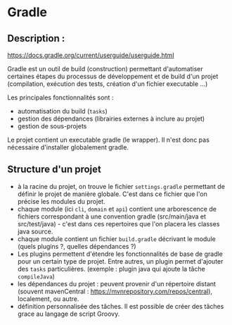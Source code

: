 # Gradle 

## Description : 

https://docs.gradle.org/current/userguide/userguide.html

Gradle est un outil de build (construction) permettant d'automatiser certaines étapes du processus de développement et de build d'un projet (compilation, exécution des tests, création d'un fichier executable ...) 

Les principales fonctionnalités sont : 
- automatisation du build (`tasks`)
- gestion des dépendances (librairies externes à inclure au projet)
- gestion de sous-projets

Le projet contient un executable gradle (le wrapper). Il n'est donc pas nécessaire d'installer globalement gradle. 

## Structure d'un projet 

- à la racine du projet, on trouve le fichier `settings.gradle` permettant de définir le projet de manière globale. C'est dans ce fichier que l'on précise les modules du projet.
- chaque module (ici `cli`, `domain` et `api`) contient une arborescence de fichiers correspondant à une convention gradle (src/main/java et src/test/java) - c'est dans ces repertoires que l'on placera les classes java source. 
- chaque module contient un fichier `build.gradle` décrivant le module (quels plugins ?, quelles dépendances ?)
- Les plugins permettent d'étendre les fonctionnalités de base de gradle pour un certain type de projet. Entre autres, un plugin permet d'ajouter des `tasks` particulières. (exemple : plugin java qui ajoute la tâche `compileJava`)
- les dépendances du projet : peuvent provenir d'un répertoire distant (souvent mavenCentral : https://mvnrepository.com/repos/central), localement, ou autre. 
- définition personnalisée des tâches. Il est possible de créer des tâches grace au langage de script Groovy. 